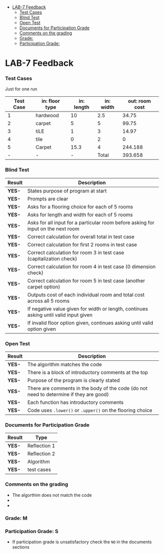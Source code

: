 

- [LAB-7 Feedback](#lab-7-feedback)
    - [Test Cases](#test-cases)
    - [Blind Test](#blind-test)
    - [Open Test](#open-test)
    - [Documents for Participation Grade](#documents-for-participation-grade)
    - [Comments on the grading](#comments-on-the-grading)
    - [Grade:](#grade)
    - [Participation Grade:](#participation-grade)

# LAB-7 Feedback

### Test Cases

Just for one run

| Test Case | in: floor type | in: length | in: width | out: room cost |
|-----------|----------------|------------|-----------|----------------|
| 1         | hardwood       | 10         | 2.5       | 34.75          |
| 2         | carpet         | 5          | 5         | 99.75          |
| 3         | tiLE           | 1          | 3         | 14.97          |
| 4         | tile           | 0          | 2         | 0              |
| 5         | Carpet         | 15.3       | 4         | 244.188        |
|     -     |         -      |      -     |Total      | 393.658        |

### Blind Test

| Result   | Description                                                              |
|----------|--------------------------------------------------------------------------|
| **YES-** | States purpose of program at start                                      |
| **YES-** | Prompts are clear                                                        |
| **YES-** | Asks for a flooring choice for each of 5 rooms                          |
| **YES-** | Asks for length and width for each of 5 rooms                           |
| **YES-** | Asks for all input for a particular room before asking for input on the next room |
| **YES-** | Correct calculation for overall total in test case                      |
| **YES-** | Correct calculation for first 2 rooms in test case                      |
| **YES-** | Correct calculation for room 3 in test case (capitalization check)      |
| **YES-** | Correct calculation for room 4 in test case (0 dimension check)         |
| **YES-** | Correct calculation for room 5 in test case (another carpet option)     |
| **YES-** | Outputs cost of each individual room and total cost across all 5 rooms  |
| **YES-** | If negative value given for width or length, continues asking until valid input given |
| **YES-** | If invalid floor option given, continues asking until valid option given |

### Open Test
| Result     | Description                                                              |
|------------|--------------------------------------------------------------------------|
| **YES-** | The algorithm matches the code                                           |
| **YES-** | There is a block of introductory comments at the top                    |
| **YES-** | Purpose of the program is clearly stated |  
| **YES-** | There are comments in the body of the code (do not need to determine if they are good) |
| **YES-** | Each function has introductory comments                                 |
| **YES-** | Code uses `.lower()` or `.upper()` on the flooring choice               |



### Documents for Participation Grade

|Result         |Type            |
|---------------|----------------|
|**YES-** | Reflection 1   |
|**YES-** | Reflection 2   |
|**YES-** | Algorithm      |
|**YES-** | test cases      |

### Comments on the grading
- The algorthim does not match the code
- 
- 
### Grade: M

### Participation Grade: S
 - If participation grade is unsatisfactory check the `NO` in the documents sections
